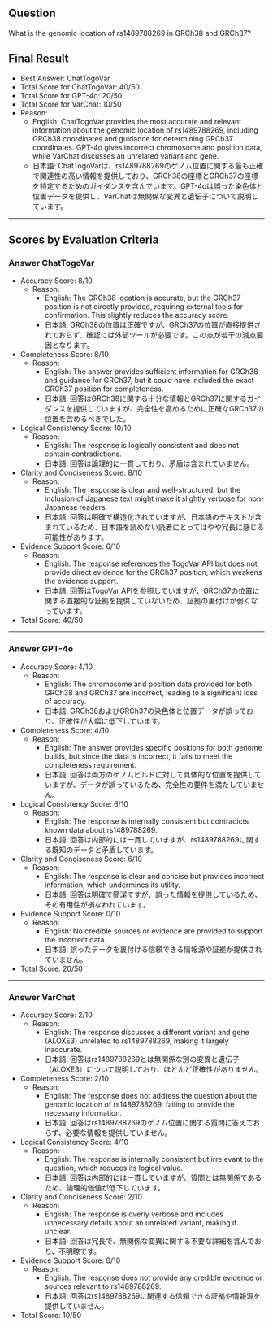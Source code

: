 ## Question

What is the genomic location of rs1489788269 in GRCh38 and GRCh37?

## Final Result

- Best Answer: ChatTogoVar
- Total Score for ChatTogoVar: 40/50
- Total Score for GPT-4o: 20/50
- Total Score for VarChat: 10/50
- Reason:
  - English: ChatTogoVar provides the most accurate and relevant information about the genomic location of rs1489788269, including GRCh38 coordinates and guidance for determining GRCh37 coordinates. GPT-4o gives incorrect chromosome and position data, while VarChat discusses an unrelated variant and gene.
  - 日本語: ChatTogoVarは、rs1489788269のゲノム位置に関する最も正確で関連性の高い情報を提供しており、GRCh38の座標とGRCh37の座標を特定するためのガイダンスを含んでいます。GPT-4oは誤った染色体と位置データを提供し、VarChatは無関係な変異と遺伝子について説明しています。

---

## Scores by Evaluation Criteria

### Answer ChatTogoVar
- Accuracy Score: 8/10
  - Reason: 
    - English: The GRCh38 location is accurate, but the GRCh37 position is not directly provided, requiring external tools for confirmation. This slightly reduces the accuracy score.
    - 日本語: GRCh38の位置は正確ですが、GRCh37の位置が直接提供されておらず、確認には外部ツールが必要です。この点が若干の減点要因となります。
- Completeness Score: 8/10
  - Reason: 
    - English: The answer provides sufficient information for GRCh38 and guidance for GRCh37, but it could have included the exact GRCh37 position for completeness.
    - 日本語: 回答はGRCh38に関する十分な情報とGRCh37に関するガイダンスを提供していますが、完全性を高めるために正確なGRCh37の位置を含めるべきでした。
- Logical Consistency Score: 10/10
  - Reason: 
    - English: The response is logically consistent and does not contain contradictions.
    - 日本語: 回答は論理的に一貫しており、矛盾は含まれていません。
- Clarity and Conciseness Score: 8/10
  - Reason: 
    - English: The response is clear and well-structured, but the inclusion of Japanese text might make it slightly verbose for non-Japanese readers.
    - 日本語: 回答は明確で構造化されていますが、日本語のテキストが含まれているため、日本語を読めない読者にとってはやや冗長に感じる可能性があります。
- Evidence Support Score: 6/10
  - Reason: 
    - English: The response references the TogoVar API but does not provide direct evidence for the GRCh37 position, which weakens the evidence support.
    - 日本語: 回答はTogoVar APIを参照していますが、GRCh37の位置に関する直接的な証拠を提供していないため、証拠の裏付けが弱くなっています。
- Total Score: 40/50

---

### Answer GPT-4o
- Accuracy Score: 4/10
  - Reason: 
    - English: The chromosome and position data provided for both GRCh38 and GRCh37 are incorrect, leading to a significant loss of accuracy.
    - 日本語: GRCh38およびGRCh37の染色体と位置データが誤っており、正確性が大幅に低下しています。
- Completeness Score: 4/10
  - Reason: 
    - English: The answer provides specific positions for both genome builds, but since the data is incorrect, it fails to meet the completeness requirement.
    - 日本語: 回答は両方のゲノムビルドに対して具体的な位置を提供していますが、データが誤っているため、完全性の要件を満たしていません。
- Logical Consistency Score: 6/10
  - Reason: 
    - English: The response is internally consistent but contradicts known data about rs1489788269.
    - 日本語: 回答は内部的には一貫していますが、rs1489788269に関する既知のデータと矛盾しています。
- Clarity and Conciseness Score: 6/10
  - Reason: 
    - English: The response is clear and concise but provides incorrect information, which undermines its utility.
    - 日本語: 回答は明確で簡潔ですが、誤った情報を提供しているため、その有用性が損なわれています。
- Evidence Support Score: 0/10
  - Reason: 
    - English: No credible sources or evidence are provided to support the incorrect data.
    - 日本語: 誤ったデータを裏付ける信頼できる情報源や証拠が提供されていません。
- Total Score: 20/50

---

### Answer VarChat
- Accuracy Score: 2/10
  - Reason: 
    - English: The response discusses a different variant and gene (ALOXE3) unrelated to rs1489788269, making it largely inaccurate.
    - 日本語: 回答はrs1489788269とは無関係な別の変異と遺伝子（ALOXE3）について説明しており、ほとんど正確性がありません。
- Completeness Score: 2/10
  - Reason: 
    - English: The response does not address the question about the genomic location of rs1489788269, failing to provide the necessary information.
    - 日本語: 回答はrs1489788269のゲノム位置に関する質問に答えておらず、必要な情報を提供していません。
- Logical Consistency Score: 4/10
  - Reason: 
    - English: The response is internally consistent but irrelevant to the question, which reduces its logical value.
    - 日本語: 回答は内部的には一貫していますが、質問とは無関係であるため、論理的価値が低下しています。
- Clarity and Conciseness Score: 2/10
  - Reason: 
    - English: The response is overly verbose and includes unnecessary details about an unrelated variant, making it unclear.
    - 日本語: 回答は冗長で、無関係な変異に関する不要な詳細を含んでおり、不明瞭です。
- Evidence Support Score: 0/10
  - Reason: 
    - English: The response does not provide any credible evidence or sources relevant to rs1489788269.
    - 日本語: 回答はrs1489788269に関連する信頼できる証拠や情報源を提供していません。
- Total Score: 10/50